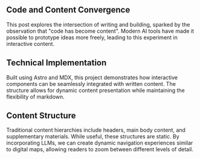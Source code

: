 ## Code and Content Convergence

This post explores the intersection of writing and building, sparked by the observation that "code has become content". Modern AI tools have made it possible to prototype ideas more freely, leading to this experiment in interactive content.

## Technical Implementation

Built using Astro and MDX, this project demonstrates how interactive components can be seamlessly integrated with written content. The structure allows for dynamic content presentation while maintaining the flexibility of markdown.

## Content Structure

Traditional content hierarchies include headers, main body content, and supplementary materials. While useful, these structures are static. By incorporating LLMs, we can create dynamic navigation experiences similar to digital maps, allowing readers to zoom between different levels of detail.
